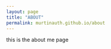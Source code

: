 ```yaml
---
layout: page
title: "ABOUT"
permalink: murtinauth.github.io/about
---
```

this is the about me page
